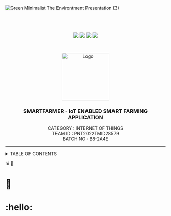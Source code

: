
![Green Minimalist The Environtment Presentation (3)](https://user-images.githubusercontent.com/68182137/197342583-152b3f42-fbb0-4595-93a2-91cd513abdf0.png)

<br>
<div align="center">
<h1 align="fill" >
</h1>

[![](https://img.shields.io/github/contributors/IBM-EPBL/IBM-Project-28819-1660117082)](https://github.com/IBM-EPBL/IBM-Project-28819-1660117082/graphs/contributors)
[![](https://img.shields.io/github/commits/IBM-EPBL/IBM-Project-28819-1660117082)](https://github.com/IBM-EPBL/IBM-Project-28819-1660117082/graphs/commit-activity)
[![](https://img.shields.io/github/stars/IBM-EPBL/IBM-Project-28819-1660117082)](https://github.com/IBM-Project-28819-1660117082/stargazers)
[![](https://img.shields.io/github/issues/IBM-EPBL/IBM-Project-28819-1660117082)](https://github.com/IBM-EPBL/IBM-Project-28819-1660117082/issues)
  
<br /> 
  
  
<!-- PROJECT LOGO -->
  <p align="center">
  <a href="https://github.com/IBM-EPBL/IBM-Project-28819-1660117082">
    <img src="https://github.com/IBM-EPBL/IBM-Project-28819-1660117082/blob/main/Images%20%26%20Others/farmer.png" alt="Logo" width="150" height="150">
  </a>
<h3 align="center" size=50px>SMARTFARMER - IoT ENABLED SMART FARMING APPLICATION</h3>
  
  
  <p align="center">
    CATEGORY   : INTERNET OF THINGS <br />
    TEAM ID    : PNT2022TMID28579 <br />
    BATCH NO   : B8-2A4E <br />  
  </p>
</p>
  
  
<hr>
</div>
<!-- TABLE OF CONTENTS -->
<details>
  <summary>TABLE OF CONTENTS</summary>
  <ol>
    <li>
      <a href="#-project-description">PROJECT DESCRIPTION</a>
    </li>
    <li>
      <a href="#-software-required">SOFTWARE REQUIRED</a>
    </li>
    <li><a href="#-skills-required">SKILLS REQUIRED</a></li>
    <li><a href="#-TEAM-MEMBERS">TEAM MEMBERS</a></li>
    <li><a href="#-ASSIGNMENT-FINISHED">ASSIGNMENT FINISHED</a></li>
     <ul>
        <li><a href="#-LINKS">LINKS</a></li>
        </ul>
    <li><a href="#-PROJECT-DESIGN-&-PLANNING">PROJECT DESIGN & PLANNING</a></li>
     <ul>
        <li><a href="#-IDEATION-PHASE">IDEATION PHASE</a></li>
           <ul>
             <li><a href="https://github.com/IBM-EPBL/IBM-Project-28819-1660117082/tree/main/Project%20Design%20%26%20Planning/Ideation%20Phase/Literature%20Survey">LITERATURE SURVEY</a></li>
              <li><a href="https://github.com/IBM-EPBL/IBM-Project-28819-1660117082/tree/main/Project%20Design%20%26%20Planning/Ideation%20Phase/Problem%20Statement">PROBLEM STATEMENT</a></li>
              <li><a href="https://github.com/IBM-EPBL/IBM-Project-28819-1660117082/tree/main/Project%20Design%20%26%20Planning/Ideation%20Phase/Empathy%20Map">EMPATHY MAP</a></li>
              <li><a href="https://github.com/IBM-EPBL/IBM-Project-28819-1660117082/blob/main/Project%20Design%20%26%20Planning/Ideation%20Phase/Brainstorming">BRAINSTORM</a></li>
          </ul>
        <li><a href="#-DESIGN-PHASE-PHASE">DESIGN PHASE</a></li>
        <ul>
        <li><a href="#-DESIGN-PHASE-01">DESIGN PHASE 01</a></li>
           <ul>
        <li><a href="https://github.com/IBM-EPBL/IBM-Project-28819-1660117082/tree/main/Project%20Design%20%26%20Planning/Project%20Design%20Phase%20I/Solution%20Architecture">SOLUTION ARCHITECTURE</a></li>
        </ul>
             <ul>
        <li><a href="https://github.com/IBM-EPBL/IBM-Project-28819-1660117082/tree/main/Project%20Design%20%26%20Planning/Project%20Design%20Phase%20I/Problem%20Solution%20Fit">PROBLEM SOLUTION FIT</a></li>
        </ul>
             <ul>
        <li><a href="https://github.com/IBM-EPBL/IBM-Project-28819-1660117082/tree/main/Project%20Design%20%26%20Planning/Project%20Design%20Phase%20I/Proposed%20Solution">PROPOSED SOLUTION</a></li>
        </ul>
        <li><a href="#-DESIGN-PHASE-02">DESIGN PHASE 02</a></li>
           <ul>
        <li><a href="https://github.com/IBM-EPBL/IBM-Project-28819-1660117082/tree/main/Project%20Design%20%26%20Planning/Project%20Design%20Phase%20II/Customer%20Journey%20Map">CUSTOMER JOURNEY MAP</a></li>
        </ul>
             <ul>
        <li><a href="https://github.com/IBM-EPBL/IBM-Project-28819-1660117082/tree/main/Project%20Design%20%26%20Planning/Project%20Design%20Phase%20II/Data%20Flow%20Diagram%20%26%20User%20Stories">DATA FLOW DIAGRAM & USER STORIES</a></li>
        </ul>
             <ul>
        <li><a href="https://github.com/IBM-EPBL/IBM-Project-28819-1660117082/tree/main/Project%20Design%20%26%20Planning/Project%20Design%20Phase%20II/Solution%20Requirements">SOLUTION REQUIREMENTS</a></li>
        </ul>
        <ul>
        <li><a href="https://github.com/IBM-EPBL/IBM-Project-28819-1660117082/tree/main/Project%20Design%20%26%20Planning/Project%20Design%20Phase%20II/Technology%20Stack">TECHNOLOGY STACK</a></li>
        </ul>
         </ul>
        <ul>
        <li><a href="#-IDEATION-PHASE">PROJECT PLANNING</a></li>
           <ul>
             <li><a href="https://github.com/IBM-EPBL/IBM-Project-28819-1660117082/tree/main/Project%20Design%20%26%20Planning/Project%20Planning/Milestone%20%26%20Activity%20Plan">MILESTONE & ACTIVITY LIST</a></li>
              <li><a href="https://github.com/IBM-EPBL/IBM-Project-28819-1660117082/tree/main/Project%20Design%20%26%20Planning/Project%20Planning/Sprint%20Delivery%20Plan">SPRINT DELIVERY PLAN</a></li>
          </ul>

  </ol>
</details>
  

hi
:evergreen_tree:
    <h1>:ear_of_rice:</h1>
    <h1>:hello:</h1>
